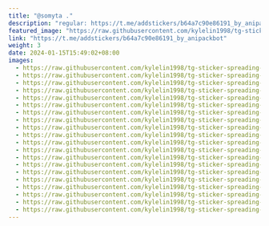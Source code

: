 ```yaml
---
title: "@somyta ."
description: "regular: https://t.me/addstickers/b64a7c90e86191_by_anipackbot"
featured_image: "https://raw.githubusercontent.com/kylelin1998/tg-sticker-spreading-worldwide-images/main/img/0b2095ab-f365-4ac8-94b9-05c4bc4d7457.jpg"
link: "https://t.me/addstickers/b64a7c90e86191_by_anipackbot"
weight: 3
date: 2024-01-15T15:49:02+08:00
images:
  - https://raw.githubusercontent.com/kylelin1998/tg-sticker-spreading-worldwide-images/main/img/0b2095ab-f365-4ac8-94b9-05c4bc4d7457.jpg
  - https://raw.githubusercontent.com/kylelin1998/tg-sticker-spreading-worldwide-images/main/img/9e2fb3dd-63d5-4cf3-9ce0-c8d5ca2aee2f.jpg
  - https://raw.githubusercontent.com/kylelin1998/tg-sticker-spreading-worldwide-images/main/img/c427adef-40a5-4f4b-a158-ad44ac9bc0ad.jpg
  - https://raw.githubusercontent.com/kylelin1998/tg-sticker-spreading-worldwide-images/main/img/3931ed94-0cee-43c2-a8c0-0d628792525d.jpg
  - https://raw.githubusercontent.com/kylelin1998/tg-sticker-spreading-worldwide-images/main/img/33d3b287-95d4-440b-b2fc-91d327923d53.jpg
  - https://raw.githubusercontent.com/kylelin1998/tg-sticker-spreading-worldwide-images/main/img/6afff51e-45f6-4612-8245-ec19f89e73f5.jpg
  - https://raw.githubusercontent.com/kylelin1998/tg-sticker-spreading-worldwide-images/main/img/e38aeb31-abfe-4a0f-8b3c-41ddfe3af8f3.jpg
  - https://raw.githubusercontent.com/kylelin1998/tg-sticker-spreading-worldwide-images/main/img/bcabedb7-61e0-42d7-919a-8fd61dc1ea0b.jpg
  - https://raw.githubusercontent.com/kylelin1998/tg-sticker-spreading-worldwide-images/main/img/5c991efb-4332-4582-aaef-c4d7d3e9b4eb.jpg
  - https://raw.githubusercontent.com/kylelin1998/tg-sticker-spreading-worldwide-images/main/img/09bcb527-a162-49af-845b-1d0f9b6ead34.jpg
  - https://raw.githubusercontent.com/kylelin1998/tg-sticker-spreading-worldwide-images/main/img/1d604354-6aa2-4f76-ba70-e6414fb40d6a.jpg
  - https://raw.githubusercontent.com/kylelin1998/tg-sticker-spreading-worldwide-images/main/img/43483bb3-443f-405e-a126-29d9ea0c2139.jpg
  - https://raw.githubusercontent.com/kylelin1998/tg-sticker-spreading-worldwide-images/main/img/d83095fb-0a68-4fda-9db3-14841e249f11.jpg
  - https://raw.githubusercontent.com/kylelin1998/tg-sticker-spreading-worldwide-images/main/img/e7b52cf4-9ea5-4deb-8fb9-08e89f015483.jpg
  - https://raw.githubusercontent.com/kylelin1998/tg-sticker-spreading-worldwide-images/main/img/fb88e3b2-515a-469d-853a-651c87ceb4f0.jpg
  - https://raw.githubusercontent.com/kylelin1998/tg-sticker-spreading-worldwide-images/main/img/818caedc-82fe-4d03-bd92-aa842888e0d8.jpg
  - https://raw.githubusercontent.com/kylelin1998/tg-sticker-spreading-worldwide-images/main/img/cb04711c-7378-4423-a53f-ebd87c6646bb.jpg
  - https://raw.githubusercontent.com/kylelin1998/tg-sticker-spreading-worldwide-images/main/img/3d29b0e2-2dd0-4387-83a1-d10b924f2b3d.jpg
  - https://raw.githubusercontent.com/kylelin1998/tg-sticker-spreading-worldwide-images/main/img/47cbb154-fc5e-443d-b609-6a1a3a6f7f5a.jpg
  - https://raw.githubusercontent.com/kylelin1998/tg-sticker-spreading-worldwide-images/main/img/20dfa176-7d2c-43d2-bbd0-0c94a284d46b.jpg
---
```

